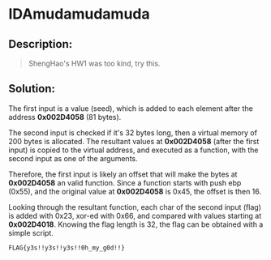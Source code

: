 # IDAmudamudamuda

## Description:

> ShengHao's HW1 was too kind, try this.

## Solution:

The first input is a value (seed), which is added to each element after the address **0x002D4058** (81 bytes).

The second input is checked if it's 32 bytes long, then a virtual memory of 200 bytes is allocated. The resultant values at **0x002D4058** (after the first input) is copied to the virtual address, and executed as a function, with the second input as one of the arguments.

Therefore, the first input is likely an offset that will make the bytes at **0x002D4058** an valid function. Since a function starts with push ebp (0x55), and the original value at **0x002D4058** is 0x45, the offset is then 16.

Looking through the resultant function, each char of the second input (flag) is added with 0x23, xor-ed with 0x66, and compared with values starting at **0x002D4018**. Knowing the flag length is 32, the flag can be obtained with a simple script.

`FLAG{y3s!!y3s!!y3s!!0h_my_g0d!!}`
